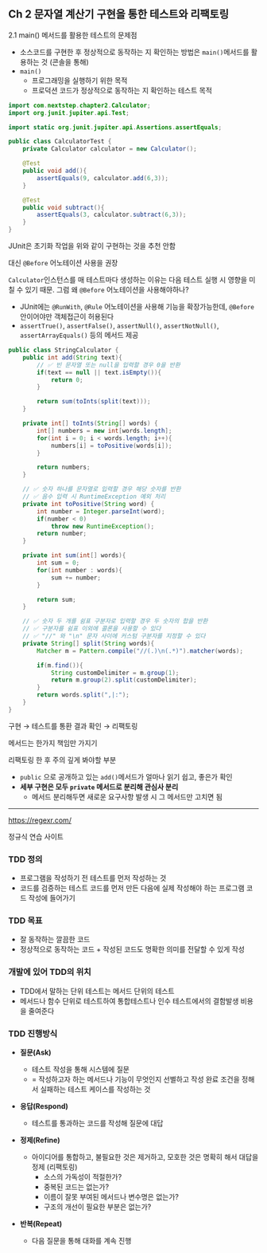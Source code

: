 ## Ch 2 문자열 계산기 구현을 통한 테스트와 리팩토링

2.1 main() 메서드를 활용한 테스트의 문제점

- 소스코드를 구현한 후 정상적으로 동작하는 지 확인하는 방법은 `main()`메서드를 활용하는 것 (콘솔을 통해)
- `main()`
    - 프로그래밍을 실행하기 위한 목적
    - 프로덕션 코드가 정상적으로 동작하는 지 확인하는 테스트 목적

```java
import com.nextstep.chapter2.Calculator;
import org.junit.jupiter.api.Test;

import static org.junit.jupiter.api.Assertions.assertEquals;

public class CalculatorTest {
    private Calculator calculator = new Calculator();

    @Test
    public void add(){
        assertEquals(9, calculator.add(6,3));
    }

    @Test
    public void subtract(){
        assertEquals(3, calculator.subtract(6,3));
    }
}

```

JUnit은 초기화 작업을 위와 같이 구현하는 것을 추천 안함

대신 `@Before` 어노테이션 사용을 권장

`Calculator`인스턴스를 매 테스트마다 생성하는 이유는 다음 테스트 실행 시 영향을 미칠 수 있기 때문. 그럼 왜 `@Before` 어노테이션을 사용해야하나?

- JUnit에는 `@RunWith`, `@Rule` 어노테이션을 사용해 기능을 확장가능한데, `@Before` 안이어야만 객체접근이 허용된다
- `assertTrue()`, `assertFalse()`, `assertNull()`, `assertNotNull()`, `assertArrayEquals()` 등의 메서드 제공

```java
public class StringCalculator {
    public int add(String text){
        // ✅ 빈 문자열 또는 null을 입력할 경우 0을 반환
        if(text == null || text.isEmpty()){
            return 0;
        }

        return sum(toInts(split(text)));
    }

    private int[] toInts(String[] words) {
        int[] numbers = new int[words.length];
        for(int i = 0; i < words.length; i++){
            numbers[i] = toPositive(words[i]);
        }

        return numbers;
    }

    // ✅ 숫자 하나를 문자열로 입력할 경우 해당 숫자를 반환
    // ✅ 음수 입력 시 RuntimeException 예외 처리
    private int toPositive(String word) {
        int number = Integer.parseInt(word);
        if(number < 0)
            throw new RuntimeException();
        return number;
    }

    private int sum(int[] words){
        int sum = 0;
        for(int number : words){
            sum += number;
        }

        return sum;
    }

    // ✅ 숫자 두 개를 쉼표 구분자로 입력할 경우 두 숫자의 합을 반환
    // ✅ 구분자를 쉼표 이외에 콜론을 사용할 수 있다
    // ✅ "//" 와 "\n" 문자 사이에 커스텀 구분자를 지정할 수 있다
    private String[] split(String words){
        Matcher m = Pattern.compile("//(.)\n(.*)").matcher(words);

        if(m.find()){
            String customDelimiter = m.group(1);
            return m.group(2).split(customDelimiter);
        }
        return words.split(",|:");
    }
}

```

구현 → 테스트를 통환 결과 확인 → 리팩토링

메서드는 한가지 책임만 가지기

리팩토링 한 후 주의 깊게 봐야할 부분

- `public` 으로 공개하고 있는 `add()`메서드가 얼마나 읽기 쉽고, 좋은가 확인
- **세부 구현은 모두 `private` 메서드로 분리해 관심사 분리**
    - 메서드 분리해두면 새로운 요구사항 발생 시 그 메서드만 고치면 됨

---

https://regexr.com/

정규식 연습 사이트

### TDD 정의

- 프로그램을 작성하기 전 테스트를 먼저 작성하는 것
- 코드를 검증하는 테스트 코드를 먼저 만든 다음에 실제 작성해야 하는 프로그램 코드 작성에 들어가기

### TDD 목표

- 잘 동작하는 깔끔한 코드
- 정상적으로 동작하는 코드 + 작성된 코드도 명확한 의미를 전달할 수 있게 작성

### 개발에 있어 TDD의 위치

- TDD에서 말하는 단위 테스트는 메서드 단위의 테스트
- 메서드나 함수 단위로 테스트하여 통합테스트나 인수 테스트에서의 결함발생 비용을 줄여준다

### TDD 진행방식
- **질문(Ask)**
    - 테스트 작성을 통해 시스템에 질문
    - = 작성하고자 하는 메서드나 기능이 무엇인지 선별하고 작성 완료 조건을 정해서 실패하는 테스트 케이스를 작성하는 것
- **응답(Respond)**
    - 테스트를 통과하는 코드를 작성해 질문에 대답
- **정제(Refine)**
    - 아이디어를 통합하고, 불필요한 것은 제거하고, 모호한 것은 명확히 해서 대답을 정제 (리팩토링)
        - 소스의 가독성이 적절한가?
        - 중복된 코드는 없는가?
        - 이름이 잘못 부여된 메서드나 변수명은 없는가?
        - 구조의 개선이 필요한 부분은 없는가?

- **반복(Repeat)**
    - 다음 질문을 통해 대화를 계속 진행